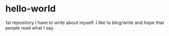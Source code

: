 # hello-world
1st repository
I have to write about myself.
I like to blog/write and hope that people read what I say.
